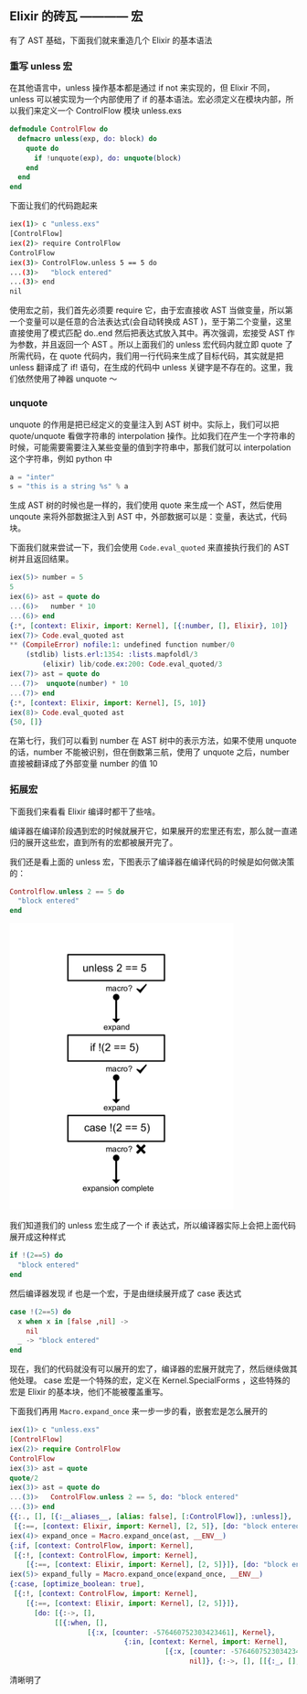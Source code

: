 ## Elixir 的砖瓦 ———— 宏

有了 AST 基础，下面我们就来重造几个 Elixir 的基本语法

### 重写 unless 宏

在其他语言中，unless 操作基本都是通过 if not 来实现的，但 Elixir 不同，unless 可以被实现为一个内部使用了 if 的基本语法。宏必须定义在模块内部，所以我们来定义一个 ControlFlow 模块 unless.exs

```elixir
defmodule ControlFlow do
  defmacro unless(exp, do: block) do
    quote do
      if !unquote(exp), do: unquote(block)
    end
  end
end
```

下面让我们的代码跑起来

```bash
iex(1)> c "unless.exs"
[ControlFlow]
iex(2)> require ControlFlow 
ControlFlow
iex(3)> ControlFlow.unless 5 == 5 do
...(3)>   "block entered"
...(3)> end
nil
```

使用宏之前，我们首先必须要 require 它，由于宏直接收 AST 当做变量，所以第一个变量可以是任意的合法表达式(会自动转换成 AST )，至于第二个变量，这里直接使用了模式匹配 do..end 然后把表达式放入其中。再次强调，宏接受 AST 作为参数，并且返回一个 AST 。所以上面我们的 unless 宏代码内就立即 quote 了所需代码，在 quote 代码内，我们用一行代码来生成了目标代码，其实就是把 unless 翻译成了 if! 语句，在生成的代码中 unless 关键字是不存在的。这里，我们依然使用了神器 unquote ～

### unquote

unquote 的作用是把已经定义的变量注入到 AST 树中。实际上，我们可以把 quote/unquote 看做字符串的 interpolation 操作。比如我们在产生一个字符串的时候，可能需要需要注入某些变量的值到字符串中，那我们就可以 interpolation 这个字符串，例如 python 中

```python
a = "inter"
s = "this is a string %s" % a
```

生成 AST 树的时候也是一样的，我们使用 quote 来生成一个 AST，然后使用 unqoute 来将外部数据注入到 AST 中，外部数据可以是：变量，表达式，代码块。

下面我们就来尝试一下，我们会使用 `Code.eval_quoted` 来直接执行我们的 AST 树并且返回结果。

```elixir
iex(5)> number = 5
5
iex(6)> ast = quote do
...(6)>   number * 10
...(6)> end
{:*, [context: Elixir, import: Kernel], [{:number, [], Elixir}, 10]}
iex(7)> Code.eval_quoted ast
** (CompileError) nofile:1: undefined function number/0
    (stdlib) lists.erl:1354: :lists.mapfoldl/3
        (elixir) lib/code.ex:200: Code.eval_quoted/3
iex(7)> ast = quote do
...(7)>  unquote(number) * 10
...(7)> end
{:*, [context: Elixir, import: Kernel], [5, 10]}
iex(8)> Code.eval_quoted ast
{50, []}
```

在第七行，我们可以看到 number 在 AST 树中的表示方法，如果不使用 unquote 的话，number 不能被识别，但在倒数第三航，使用了 unquote 之后，number 直接被翻译成了外部变量 number 的值 10

### 拓展宏

下面我们来看看 Elixir 编译时都干了些啥。

编译器在编译阶段遇到宏的时候就展开它，如果展开的宏里还有宏，那么就一直递归的展开这些宏，直到所有的宏都被展开完了。

我们还是看上面的 unless 宏，下图表示了编译器在编译代码的时候是如何做决策的：

```elixir
Controlflow.unless 2 == 5 do
  "block entered"
end
```

![1-3-1](images/1-3-1.png)

我们知道我们的 unless 宏生成了一个 if 表达式，所以编译器实际上会把上面代码展开成这种样式

```elixir
if !(2==5) do
  "block entered"
end
```

然后编译器发现 if 也是一个宏，于是由继续展开成了 case 表达式

```elixir
case !(2==5) do
  x when x in [false ,nil] ->
    nil
  _ -> "block entered"
end
```

现在，我们的代码就没有可以展开的宏了，编译器的宏展开就完了，然后继续做其他处理。 case 宏是一个特殊的宏，定义在 Kernel.SpecialForms ，这些特殊的宏是 Elixir 的基本块，他们不能被覆盖重写。

下面我们再用 `Macro.expand_once` 来一步一步的看，嵌套宏是怎么展开的

```elixir
iex(1)> c "unless.exs"
[ControlFlow]
iex(2)> require ControlFlow 
ControlFlow
iex(3)> ast = quote
quote/2    
iex(3)> ast = quote do 
...(3)>   ControlFlow.unless 2 == 5, do: "block entered"
...(3)> end
{{:., [], [{:__aliases__, [alias: false], [:ControlFlow]}, :unless]}, [],
 [{:==, [context: Elixir, import: Kernel], [2, 5]}, [do: "block entered"]]}
iex(4)> expand_once = Macro.expand_once(ast, __ENV__)
{:if, [context: ControlFlow, import: Kernel],
 [{:!, [context: ControlFlow, import: Kernel],
    [{:==, [context: Elixir, import: Kernel], [2, 5]}]}, [do: "block entered"]]}
iex(5)> expand_fully = Macro.expand_once(expand_once, __ENV__)
{:case, [optimize_boolean: true],
 [{:!, [context: ControlFlow, import: Kernel],
    [{:==, [context: Elixir, import: Kernel], [2, 5]}]},
      [do: [{:->, [],
           [[{:when, [],
                   [{:x, [counter: -576460752303423461], Kernel},
                            {:in, [context: Kernel, import: Kernel],
                                      [{:x, [counter: -576460752303423461], Kernel}, [false, nil]]}]}],
                                            nil]}, {:->, [], [[{:_, [], Kernel}], "block entered"]}]]]}
```

清晰明了


